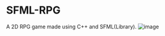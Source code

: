 # SFML-RPG
 A 2D RPG game made using C++ and SFML(Library).
![image](https://github.com/Akshat69/SFML-RPG/blob/main/Screenshot%20(75).png)
